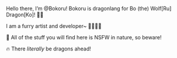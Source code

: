 Hello there, I’m @Bokoru! Bokoru is dragonlang for Bo (the) Wolf[Ru] Dragon[Ko]! 🐺🐉

I am a furry artist and developer~ 🐺🎨👩‍💻

🔞 All of the stuff you will find here is NSFW in nature, so beware!

🔥 There *literally* be dragons ahead!
